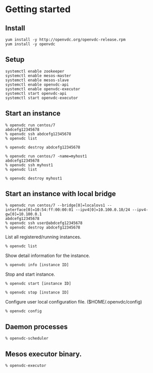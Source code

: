 # Getting started


## Install

```
yum install -y http://openvdc.org/openvdc-release.rpm
yum install -y openvdc
```

## Setup


```
systemctl enable zookeeper
systemctl enable mesos-master
systemctl enable mesos-slave
systemctl enable openvdc-api
systemctl enable openvdc-executor
systemctl start openvdc-api
systemctl start openvdc-executor
```


## Start an instance

```
% openvdc run centos/7
abdcefg12345678
% openvdc ssh abdcefg12345678
% openvdc list

% openvdc destroy abdcefg12345678
```

```
% openvdc run centos/7 -name=myhost1
abdcefg12345678
% openvdc ssh myhost1
% openvdc list

% openvdc destroy myhost1
```

## Start an instance with local bridge

```
% openvdc run centos/7 --bridge[0]=localovs1 --interface[0]=10:54:ff:00:00:01 --ipv4[0]=10.100.0.10/24 --ipv4-gw[0]=10.100.0.1
abdcefg12345678
% openvdc ssh user@abdcefg12345678
% openvdc destroy abdcefg12345678
```

List all registered/running instances.

```
% openvdc list
```

Show detail information for the instance.

```
% openvdc info [instance ID]
```

Stop and start instance.

```
% openvdc start [instance ID]
```

```
% openvdc stop [instance ID]
```

Configure user local configuration file. ($HOME/.openvdc/config)

```
% openvdc config
```

## Daemon processes

```
% openvdc-scheduler
```

## Mesos executor binary.

```
% openvdc-executor
```
